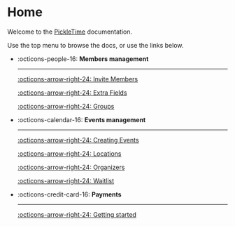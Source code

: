 # Home

Welcome to the [PickleTime](https://pickletime.app) documentation.

Use the top menu to browse the docs, or use the links below.

<div class="grid cards" markdown>

-   :octicons-people-16: __Members management__

    ---

    [:octicons-arrow-right-24: Invite Members](members/index.md#invite-members)

    [:octicons-arrow-right-24: Extra Fields](members/index.md#extra-fields)

    [:octicons-arrow-right-24: Groups](members/groups.md)

-   :octicons-calendar-16: __Events management__

    ---

    [:octicons-arrow-right-24: Creating Events](events.md#creating-events)

    [:octicons-arrow-right-24: Locations](events.md#locations)

    [:octicons-arrow-right-24: Organizers](events.md#organizers)
    
    [:octicons-arrow-right-24: Waitlist](events.md#waitlist)

-   :octicons-credit-card-16: __Payments__

    ---

    [:octicons-arrow-right-24: Getting started](payments.md)

</div>
